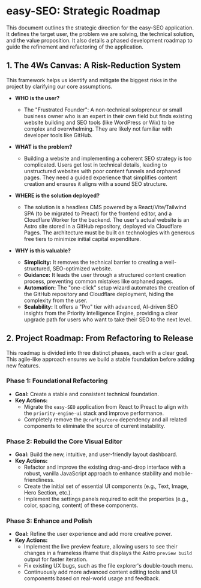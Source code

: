 # easy-SEO: Strategic Roadmap

This document outlines the strategic direction for the easy-SEO application. It defines the target user, the problem we are solving, the technical solution, and the value proposition. It also details a phased development roadmap to guide the refinement and refactoring of the application.

## 1. The 4Ws Canvas: A Risk-Reduction System

This framework helps us identify and mitigate the biggest risks in the project by clarifying our core assumptions.

*   **WHO is the user?**
    *   The "Frustrated Founder": A non-technical solopreneur or small business owner who is an expert in their own field but finds existing website building and SEO tools (like WordPress or Wix) to be complex and overwhelming. They are likely not familiar with developer tools like GitHub.

*   **WHAT is the problem?**
    *   Building a website and implementing a coherent SEO strategy is too complicated. Users get lost in technical details, leading to unstructured websites with poor content funnels and orphaned pages. They need a guided experience that simplifies content creation and ensures it aligns with a sound SEO structure.

*   **WHERE is the solution deployed?**
    *   The solution is a headless CMS powered by a React/Vite/Tailwind SPA (to be migrated to Preact) for the frontend editor, and a Cloudflare Worker for the backend. The user's actual website is an Astro site stored in a GitHub repository, deployed via Cloudflare Pages. The architecture must be built on technologies with generous free tiers to minimize initial capital expenditure.

*   **WHY is this valuable?**
    *   **Simplicity:** It removes the technical barrier to creating a well-structured, SEO-optimized website.
    *   **Guidance:** It leads the user through a structured content creation process, preventing common mistakes like orphaned pages.
    *   **Automation:** The "one-click" setup wizard automates the creation of the GitHub repository and Cloudflare deployment, hiding the complexity from the user.
    *   **Scalability:** It offers a "Pro" tier with advanced, AI-driven SEO insights from the Priority Intelligence Engine, providing a clear upgrade path for users who want to take their SEO to the next level.

## 2. Project Roadmap: From Refactoring to Release

This roadmap is divided into three distinct phases, each with a clear goal. This agile-like approach ensures we build a stable foundation before adding new features.

### Phase 1: Foundational Refactoring
*   **Goal:** Create a stable and consistent technical foundation.
*   **Key Actions:**
    *   Migrate the `easy-SEO` application from React to Preact to align with the `priority-engine-ui` stack and improve performance.
    *   Completely remove the `@craftjs/core` dependency and all related components to eliminate the source of current instability.

### Phase 2: Rebuild the Core Visual Editor
*   **Goal:** Build the new, intuitive, and user-friendly layout dashboard.
*   **Key Actions:**
    *   Refactor and improve the existing drag-and-drop interface with a robust, vanilla JavaScript approach to enhance stability and mobile-friendliness.
    *   Create the initial set of essential UI components (e.g., Text, Image, Hero Section, etc.).
    *   Implement the settings panels required to edit the properties (e.g., color, spacing, content) of these components.

### Phase 3: Enhance and Polish
*   **Goal:** Refine the user experience and add more creative power.
*   **Key Actions:**
    *   Implement the live preview feature, allowing users to see their changes in a frameless iframe that displays the Astro `preview build` output for faster iteration.
    *   Fix existing UX bugs, such as the file explorer's double-touch menu.
    *   Continuously add more advanced content editing tools and UI components based on real-world usage and feedback.
